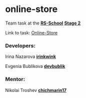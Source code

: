 # online-store
Team task at the [**RS-School**](https://rs.school) [**Stage 2**](https://rs.school/js/)

Link to task: [Online-Store](https://github.com/rolling-scopes-school/tasks/tree/master/tasks/online-store-team)

### Developers: 
Irina Nazarova [**irinkwink**](https://github.com/irinkwink)

Evgenia Bublikova [**devbublik**](https://github.com/devbublik)

### Mentor:
Nikolai Troshev [**chichmarin17**](https://github.com/chichmarin17)


